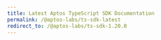 ```yaml
---
title: Latest Aptos TypeScript SDK Documentation
permalink: /@aptos-labs/ts-sdk-latest
redirect_to: /@aptos-labs/ts-sdk-1.20.0
---
```

